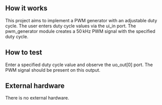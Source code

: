 <!---

This file is used to generate your project datasheet. Please fill in the information below and delete any unused
sections.

You can also include images in this folder and reference them in the markdown. Each image must be less than
512 kb in size, and the combined size of all images must be less than 1 MB.
-->

## How it works

This project aims to implement a PWM generator with an adjustable duty cycle. The user enters duty cycle values via the ui_in port. The pwm_generator module creates a 50 kHz PWM signal with the specified duty cycle.
## How to test

Enter a specified duty cycle value and observe the uo_out[0] port. The PWM signal should be present on this output.

## External hardware

There is no external hardware.
